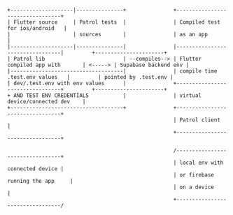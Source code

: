     +--------------------|---------------+               +---------------------------------+
    | Flutter source     | Patrol tests  |               | Compiled test for ios/android   |
    |                    | sources       |               | as an app                       |
    |--------------------|---------------|               |---------------------------------|         +----------------------+
    | Patrol lib                         | --compiles--> | Flutter compiled app with       | <-----> | Supabase backend env |
    |------------------------------------|               | compile time .test.env values   |         | pointed by .test.env |
    | dev/.test.env with env values      |               +---------------------------------+         +----------------------+
    + AND TEST ENV CREDENTIALS           |               | virtual device/connected dev    |
    +------------------------------------+               +---------------------------------+
                                                         | Patrol client                   |
                                                         +---------------------------------+

                                                         /---------------------------------+
                                                         | local env with connected device |
                                                         | or firebase running the app     |
                                                         | on a device                     |
                                                         +---------------------------------/    
